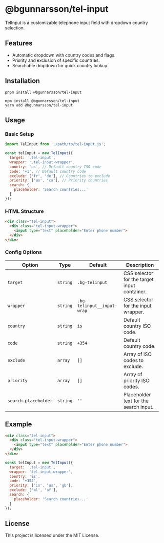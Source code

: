 
# @bgunnarsson/tel-input

TelInput is a customizable telephone input field with dropdown country selection.

## Features

- Automatic dropdown with country codes and flags.
- Priority and exclusion of specific countries.
- Searchable dropdown for quick country lookup.

## Installation

```
pnpm install @bgunnarsson/tel-input

npm install @bgunnarsson/tel-input
yarn add @bgunnarsson/tel-input

```

## Usage

### Basic Setup

```javascript
import TelInput from './path/to/tel-input.js';

const telInput = new TelInput({
  target: '.tel-input',
  wrapper: '.tel-input-wrapper',
  country: 'us', // Default country ISO code
  code: '+1', // Default country code
  exclude: ['fr', 'de'], // Countries to exclude
  priority: ['us', 'ca'], // Priority countries
  search: {
    placeholder: 'Search countries...'
  }
});
```

### HTML Structure

```html
<div class="tel-input">
  <div class="tel-input-wrapper">
    <input type="text" placeholder="Enter phone number">
  </div>
</div>
```

### Config Options

| Option           | Type       | Default        | Description                                      |
|-------------------|------------|----------------|--------------------------------------------------|
| `target`         | `string`   | `.bg-telinput` | CSS selector for the target input container.     |
| `wrapper`        | `string`   | `.bg-telinput__input-wrap` | CSS selector for the input wrapper.             |
| `country`        | `string`   | `is`           | Default country ISO code.                       |
| `code`           | `string`   | `+354`         | Default country code.                           |
| `exclude`        | `array`    | `[]`           | Array of ISO codes to exclude.                  |
| `priority`       | `array`    | `[]`           | Array of priority ISO codes.                    |
| `search.placeholder` | `string` | `''`          | Placeholder text for the search input.          |


## Example

```html
<div class="tel-input">
  <div class="tel-input-wrapper">
    <input type="text" placeholder="Enter phone number">
  </div>
</div>
```

```javascript
const telInput = new TelInput({
  target: '.tel-input',
  wrapper: 'tel-input-wrapper',
  country: 'is',
  code: '+354',
  priority: ['is', 'us', 'gb'],
  exclude: ['al', 'af'],
  search: {
    placeholder: 'Search countries...'
  }
});
```

## License

This project is licensed under the MIT License.
